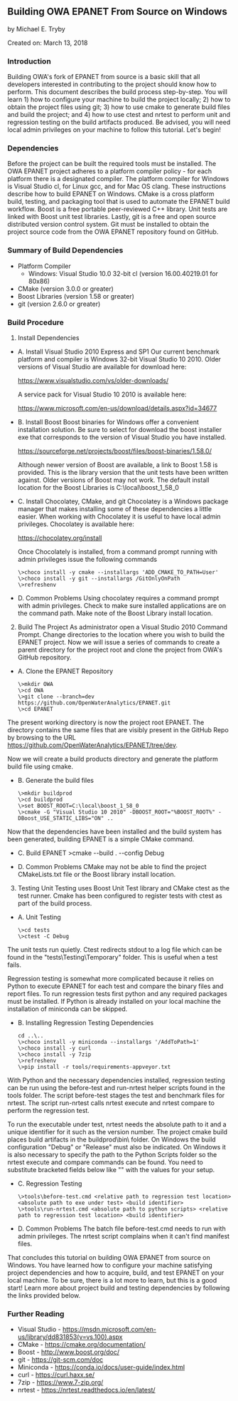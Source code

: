 ## Building OWA EPANET From Source on Windows
by Michael E. Tryby

Created on: March 13, 2018


### Introduction

Building OWA's fork of EPANET from source is a basic skill that all developers
interested in contributing to the project should know how to perform. This
document describes the build process step-by-step. You will learn 1) how to
configure your machine to build the project locally; 2) how to obtain the
project files using git; 3) how to use cmake to generate build files and build
the project; and 4) how to use ctest and nrtest to perform unit and regression
testing on the build artifacts produced. Be advised, you will need local admin
privileges on your machine to follow this tutorial. Let's begin!

### Dependencies

Before the project can be built the required tools must be installed. The OWA
EPANET project adheres to a platform compiler policy - for each platform there
is a designated compiler. The platform compiler for Windows is Visual
Studio cl, for Linux gcc, and for Mac OS clang. These instructions describe how
to build EPANET on Windows. CMake is a cross platform build, testing, and packaging
tool that is used to automate the EPANET build workflow. Boost is a free portable
peer-reviewed C++ library. Unit tests are linked with Boost unit test libraries.
Lastly, git is a free and open source distributed version control system. Git must
be installed to obtain the project source code from the OWA EPANET repository
found on GitHub.

### Summary of Build Dependencies
  - Platform Compiler
    - Windows: Visual Studio 10.0 32-bit cl (version 16.00.40219.01 for 80x86)
  - CMake (version 3.0.0 or greater)
  - Boost Libraries (version 1.58 or greater)
  - git (version 2.6.0 or greater)

### Build Procedure
1. Install Dependencies
  * A. Install Visual Studio 2010 Express and SP1
    Our current benchmark platform and compiler is Windows 32-bit Visual Studio 10
    2010. Older versions of Visual Studio are available for download here:

    https://www.visualstudio.com/vs/older-downloads/

    A service pack for Visual Studio 10 2010 is available here:

    https://www.microsoft.com/en-us/download/details.aspx?id=34677

  * B. Install Boost
    Boost binaries for Windows offer a convenient installation solution. Be sure to
    select for download the boost installer exe that corresponds to the version of Visual Studio you have installed.

    https://sourceforge.net/projects/boost/files/boost-binaries/1.58.0/

    Although newer version of Boost are available, a link to Boost 1.58 is provided. This is the library version that the unit tests have been written against. Older versions of Boost may not work. The default install location for the Boost
    Libraries is C:\local\boost_1_58_0

  * C. Install Chocolatey, CMake, and git
    Chocolatey is a Windows package manager that makes installing some of these
    dependencies a little easier. When working with Chocolatey it is useful to have
    local admin privileges. Chocolatey is available here:

    https://chocolatey.org/install

    Once Chocolately is installed, from a command prompt running with admin privileges
    issue the following commands
    ```
    \>choco install -y cmake --installargs 'ADD_CMAKE_TO_PATH=User'
    \>choco install -y git --installargs /GitOnlyOnPath
    \>refreshenv
    ```

  * D. Common Problems
    Using chocolatey requires a command prompt with admin privileges.
    Check to make sure installed applications are on the command path.
    Make note of the Boost Library install location.


2. Build The Project
  As administrator open a Visual Studio 2010 Command Prompt. Change directories to
  the location where you wish to build the EPANET project. Now we will issue a series
  of commands to create a parent directory for the project root and clone the project
  from OWA's GitHub repository.

  * A. Clone the EPANET Repository
    ```
    \>mkdir OWA
    \>cd OWA
    \>git clone --branch=dev https://github.com/OpenWaterAnalytics/EPANET.git
    \>cd EPANET
    ```
  The present working directory is now the project root EPANET. The directory contains
  the same files that are visibly present in the GitHub Repo by browsing to the URL
  https://github.com/OpenWaterAnalytics/EPANET/tree/dev.

  Now we will create a build products directory and generate the platform build
  file using cmake.

  * B. Generate the build files
    ```
    \>mkdir buildprod
    \>cd buildprod
    \>set BOOST_ROOT=C:\local\boost_1_58_0
    \>cmake -G "Visual Studio 10 2010" -DBOOST_ROOT="%BOOST_ROOT%" -DBoost_USE_STATIC_LIBS="ON" ..
    ```

  Now that the dependencies have been installed and the build system has been
  generated, building EPANET is a simple CMake command.

  * C. Build EPANET
    \>cmake --build . --config Debug

  * D. Common Problems
    CMake may not be able to find the project CMakeLists.txt file or the Boost
    library install location.


3. Testing
  Unit Testing uses Boost Unit Test library and CMake ctest as the test runner.
  Cmake has been configured to register tests with ctest as part of the build process.

  * A. Unit Testing
    ```
    \>cd tests
    \>ctest -C Debug
    ```
  The unit tests run quietly. Ctest redirects stdout to a log file which can be
  found in the "tests\Testing\Temporary" folder. This is useful when a test fails.

  Regression testing is somewhat more complicated because it relies on Python
  to execute EPANET for each test and compare the binary files and report files.
  To run regression tests first python and any required packages must be installed.
  If Python is already installed on your local machine the installation of
  miniconda can be skipped.

  * B. Installing Regression Testing Dependencies
    ```
    cd ..\..
    \>choco install -y miniconda --installargs '/AddToPath=1'
    \>choco install -y curl
    \>choco install -y 7zip
    \>refreshenv
    \>pip install -r tools/requirements-appveyor.txt
    ```

  With Python and the necessary dependencies installed, regression testing can be run
  using the before-test and run-nrtest helper scripts found in the tools folder. The script
  before-test stages the test and benchmark files for nrtest. The script run-nrtest calls
  nrtest execute and nrtest compare to perform the regression test.

  To run the executable under test, nrtest needs the absolute path to it and a
  unique identifier for it such as the version number. The project cmake build places build
  artifacts in the buildprod\bin\ folder. On Windows the build configuration "Debug" or
  "Release" must also be indicated. On Windows it is also necessary to specify the path to
  the Python Scripts folder so the nrtest execute and compare commands can be found. You
  need to substitute bracketed fields below like "<build identifier>" with the values for
  your setup.

  * C. Regression Testing
    ```
    \>tools\before-test.cmd <relative path to regression test location> <absolute path to exe under test> <build identifier>
    \>tools\run-nrtest.cmd <absolute path to python scripts> <relative path to regression test location> <build identifier>
    ```

  * D. Common Problems
  The batch file before-test.cmd needs to run with admin privileges. The nrtest script complains when it can't find manifest files.

That concludes this tutorial on building OWA EPANET from source on Windows.
You have learned how to configure your machine satisfying project dependencies
and how to acquire, build, and test EPANET on your local machine. To be sure,
there is a lot more to learn, but this is a good start! Learn more about project
build and testing dependencies by following the links provided below.

### Further Reading
  * Visual Studio - https://msdn.microsoft.com/en-us/library/dd831853(v=vs.100).aspx
  * CMake - https://cmake.org/documentation/
  * Boost - http://www.boost.org/doc/
  * git - https://git-scm.com/doc
  * Miniconda - https://conda.io/docs/user-guide/index.html
  * curl - https://curl.haxx.se/
  * 7zip - https://www.7-zip.org/
  * nrtest - https://nrtest.readthedocs.io/en/latest/
